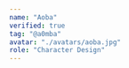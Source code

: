```yaml
---
name: "Aoba"
verified: true
tag: "@a0mba"
avatar: "./avatars/aoba.jpg"
role: "Character Design"
---
```

